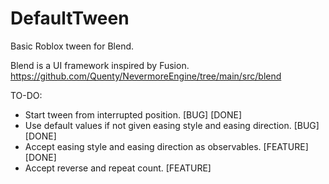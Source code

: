 # DefaultTween
Basic Roblox tween for Blend.

Blend is a UI framework inspired by Fusion.
https://github.com/Quenty/NevermoreEngine/tree/main/src/blend

TO-DO:
- Start tween from interrupted position. [BUG] [DONE]
- Use default values if not given easing style and easing direction. [BUG] [DONE] 
- Accept easing style and easing direction as observables. [FEATURE] [DONE] 
- Accept reverse and repeat count. [FEATURE]
